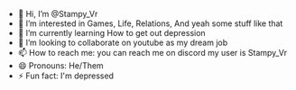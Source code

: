 - 👋 Hi, I’m @Stampy_Vr
- 👀 I’m interested in Games, Life, Relations, And yeah some stuff like that
- 🌱 I’m currently learning How to get out depression
- 💞️ I’m looking to collaborate on youtube as my dream job
- 📫 How to reach me: you can reach me on discord my user is Stampy_Vr
- 😄 Pronouns: He/Them
- ⚡ Fun fact: I'm depressed

<!---
StampyVr/StampyVr is a ✨ special ✨ repository because its `README.md` (this file) appears on your GitHub profile.
You can click the Preview link to take a look at your changes.
--->
